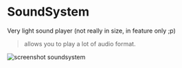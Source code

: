# SoundSystem

Very light sound player (not really in size, in feature only ;p)
> allows you to play a lot of audio format.

![screenshot soundsystem](https://raw.github.com/Crmbl/SoundSystem/master/screenshot.png)